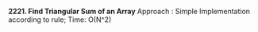 **2221. Find Triangular Sum of an Array**
Approach : Simple Implementation according to rule; Time: O(N^2)